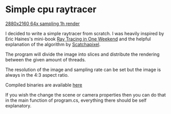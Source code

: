 # Simple cpu raytracer

[2880x2160 64x sampling 1h render](https://raw.githubusercontent.com/ViktorHura/simple-cpu-raytracer-cs/master/renders/4K.png)

I decided to write a simple raytracer from scratch. I was heavily inspired by Eric Haines's mini-book [Ray Tracing in One Weekend](https://github.com/RayTracing/InOneWeekend) and the helpful explanation of the algorithm by [Scatchapixel](https://www.scratchapixel.com/lessons/3d-basic-rendering/introduction-to-ray-tracing/raytracing-algorithm-in-a-nutshell).

The program will divide the image into slices and distribute the rendering between the given amount of threads.

The resolution of the image and sampling rate can be set but the image is always in the 4:3 aspect ratio.

Compiled binaries are available [here](https://github.com/ViktorHura/simple-cpu-raytracer-cs/releases)

If you wish the change the scene or camera properties then you can do that in the main function of program.cs, everything there should be self explanatory. 
